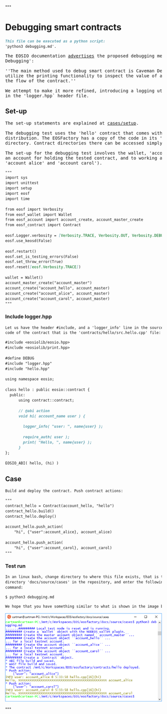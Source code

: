 """
# Debugging smart contracts

```md
This file can be executed as a python script: 
'python3 debugging.md'.
```
<pre>
The EOSIO documentation <a href="https://eosio-cpp.readme.io/docs/debugging">advertises</a> the proposed debugging method as 'Caveman 
Debugging':

''The main method used to debug smart contract is Caveman Debugging, where we 
utilize the printing functionality to inspect the value of a variable and check 
the flow of the contract.''

We attempt to make it more refined, introducing a logging utility implemented 
in the 'logger.hpp` header file.
</pre>

## Set-up

<pre>
The set-up statements are explained at <a href="setup.html">cases/setup</a>.

The debugging test uses the 'hello' contract that comes with every EOS 
distribution. The EOSFactory has a copy of the code in its 'contracts' 
directory. Contract directories there can be accessed simply by their names.

The set-up for the debugging test involves the wallet, 'account master' account, 
an account for holding the tested contract, and to working accounts (here, 
'account_alice' and 'account_carol').
</pre>

```md
"""
import sys
import unittest
import setup
import eosf
import time

from eosf import Verbosity
from eosf_wallet import Wallet
from eosf_account import account_create, account_master_create
from eosf_contract import Contract

eosf.Logger.verbosity = [Verbosity.TRACE, Verbosity.OUT, Verbosity.DEBUG]
eosf.use_keosd(False)

eosf.restart()
eosf.set_is_testing_errors(False)
eosf.set_throw_error(True)
eosf.reset([eosf.Verbosity.TRACE]) 

wallet = Wallet()
account_master_create("account_master")
account_create("account_hello", account_master)
account_create("account_alice", account_master)
account_create("account_carol", account_master)
"""
```
### Include logger.hpp

```md
Let us have the header #include, and a 'logger_info' line in the source 
code of the contract that is the 'contracts/hello/src.hello.cpp' file:
```
```md
#include <eosiolib/eosio.hpp>
#include <eosiolib/print.hpp>

#define DEBUG
#include "logger.hpp"
#include "hello.hpp" 

using namespace eosio;

class hello : public eosio::contract {
  public:
      using contract::contract; 

      // @abi action 
      void hi( account_name user ) {

        logger_info( "user: ", name{user} );

        require_auth( user );
        print( "Hello, ", name{user} );
      }
};

EOSIO_ABI( hello, (hi) )
```

## Case
```md
Build and deploy the contract. Push contract actions:
```

```md
"""
contract_hello = Contract(account_hello, "hello")
contract_hello.build()
contract_hello.deploy()

account_hello.push_action(
    "hi", {"user":account_alice}, account_alice)

account_hello.push_action(
    "hi", {"user":account_carol}, account_carol)
"""
```

### Test run
```md
In an linux bash, change directory to where this file exists, that is the 
directory 'docs/source/cases' in the repository, and enter the following 
command:
```
```md
$ python3 debugging.md
```
```md
We hope that you have something similar to what is shown in the image below.
```
<img src="debugging.png" 
    onerror="this.src='../../../source/cases/debugging.png'"   
    alt="account name conflict" width="720px"/>

"""
